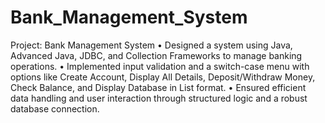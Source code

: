 # Bank_Management_System


Project: Bank Management System
•	Designed a system using Java, Advanced Java, JDBC, and Collection Frameworks to manage banking operations.
•	Implemented input validation and a switch-case menu with options like Create Account, Display All Details, Deposit/Withdraw Money, Check Balance, and Display Database in List format.
•	Ensured efficient data handling and user interaction through structured logic and a robust database connection.
